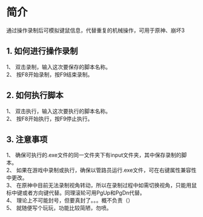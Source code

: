 # 简介
通过操作录制后可模拟键鼠信息，代替重复的机械操作，可用于原神、崩坏3

## 1. 如何进行操作录制
1、 双击录制，输入这次要保存的脚本名称。  
2、 按F8开始录制，按F9结束录制。  
## 2. 如何执行脚本
1、 双击执行，输入这次要执行的脚本名称。  
2、 按F8开始执行，按F9停止执行。  
## 3. 注意事项
1、 确保可执行的.exe文件的同一文件夹下有input文件夹，其中保存录制的脚本。  
2、 如果在游戏中录制或执行，确保以管路员运行.exe文件，可在右键属性兼容性中更改。  
3、 在原神中目前无法录制视角转动，所以在录制过程中如需切换视角，只能用鼠标中键或者方向键代替。同理滚轮可用PgUp和PgDn代替。  
4、 理论上不可能封号，但要真封了。。。概不负责（）  
5、 就随便写个玩玩，功能比较简陋，勿喷。  
